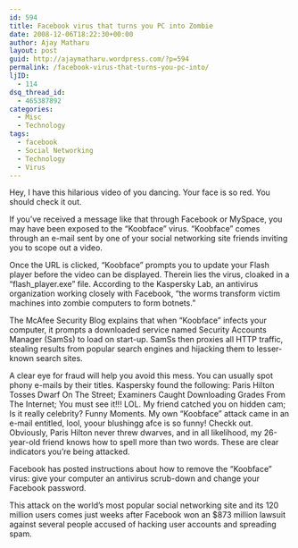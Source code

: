 ```yaml
---
id: 594
title: Facebook virus that turns you PC into Zombie
date: 2008-12-06T18:22:30+00:00
author: Ajay Matharu
layout: post
guid: http://ajaymatharu.wordpress.com/?p=594
permalink: /facebook-virus-that-turns-you-pc-into/
ljID:
  - 114
dsq_thread_id:
  - 465387892
categories:
  - Misc
  - Technology
tags:
  - facebook
  - Social Networking
  - Technology
  - Virus
---
```

Hey, I have this hilarious video of you dancing. Your face is so red. You should check it out.

If you&#8217;ve received a message like that through Facebook or MySpace, you may have been exposed to the &#8220;Koobface&#8221; virus. &#8220;Koobface&#8221; comes through an e-mail sent by one of your social networking site friends inviting you to scope out a video.

Once the URL is clicked, &#8220;Koobface&#8221; prompts you to update your Flash player before the video can be displayed. Therein lies the virus, cloaked in a &#8220;flash_player.exe&#8221; file. According to the Kaspersky Lab, an antivirus organization working closely with Facebook, &#8220;the worms transform victim machines into zombie computers to form botnets.&#8221;

The McAfee Security Blog explains that when &#8220;Koobface&#8221; infects your computer, it prompts a downloaded service named Security Accounts Manager (SamSs) to load on start-up. SamSs then proxies all HTTP traffic, stealing results from popular search engines and hijacking them to lesser-known search sites.

A clear eye for fraud will help you avoid this mess. You can usually spot phony e-mails by their titles. Kaspersky found the following: Paris Hilton Tosses Dwarf On The Street; Examiners Caught Downloading Grades From The Internet; You must see it!!! LOL. My friend catched you on hidden cam; Is it really celebrity? Funny Moments. My own &#8220;Koobface&#8221; attack came in an e-mail entitled, lool, yoour blushingg afce is so funny! Checkk out. Obviously, Paris Hilton never threw dwarves, and in all likelihood, my 26-year-old friend knows how to spell more than two words. These are clear indicators you&#8217;re being attacked.

Facebook has posted instructions about how to remove the &#8220;Koobface&#8221; virus: give your computer an antivirus scrub-down and change your Facebook password.

This attack on the world&#8217;s most popular social networking site and its 120 million users comes just weeks after Facebook won an $873 million lawsuit against several people accused of hacking user accounts and spreading spam.